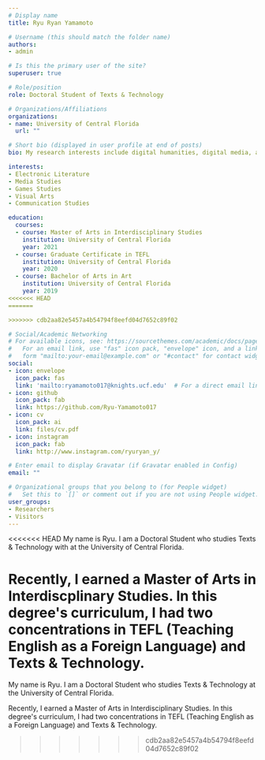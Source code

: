 ```yaml
---
# Display name
title: Ryu Ryan Yamamoto

# Username (this should match the folder name)
authors:
- admin

# Is this the primary user of the site?
superuser: true

# Role/position
role: Doctoral Student of Texts & Technology

# Organizations/Affiliations
organizations:
- name: University of Central Florida
  url: ""

# Short bio (displayed in user profile at end of posts)
bio: My research interests include digital humanities, digital media, and programmable matter.

interests:
- Electronic Literature
- Media Studies
- Games Studies
- Visual Arts
- Communication Studies

education:
  courses:
  - course: Master of Arts in Interdisciplinary Studies
    institution: University of Central Florida
    year: 2021
  - course: Graduate Certificate in TEFL
    institution: University of Central Florida
    year: 2020
  - course: Bachelor of Arts in Art
    institution: University of Central Florida
    year: 2019
<<<<<<< HEAD
=======

>>>>>>> cdb2aa82e5457a4b54794f8eefd04d7652c89f02

# Social/Academic Networking
# For available icons, see: https://sourcethemes.com/academic/docs/page-builder/#icons
#   For an email link, use "fas" icon pack, "envelope" icon, and a link in the
#   form "mailto:your-email@example.com" or "#contact" for contact widget.
social:
- icon: envelope
  icon_pack: fas
  link: 'mailto:ryamamoto017@knights.ucf.edu'  # For a direct email link, use "mailto:test@example.org".
- icon: github
  icon_pack: fab
  link: https://github.com/Ryu-Yamamoto017
- icon: cv
  icon_pack: ai
  link: files/cv.pdf
- icon: instagram
  icon_pack: fab
  link: http://www.instagram.com/ryuryan_y/

# Enter email to display Gravatar (if Gravatar enabled in Config)
email: ""

# Organizational groups that you belong to (for People widget)
#   Set this to `[]` or comment out if you are not using People widget.
user_groups:
- Researchers
- Visitors
---
```


<<<<<<< HEAD
My name is Ryu. I am a Doctoral Student who studies Texts & Technology with at the University of Central Florida.
 
Recently, I earned a Master of Arts in Interdiscplinary Studies. In this degree's curriculum, I had two concentrations in TEFL (Teaching English as a Foreign Language) and Texts & Technology.
=======
My name is Ryu. I am a Doctoral Student who studies Texts & Technology  at the University of Central Florida.
 
Recently, I earned a Master of Arts in Interdisciplinary Studies. In this degree's curriculum, I had two concentrations in TEFL (Teaching English as a Foreign Language) and Texts & Technology.
>>>>>>> cdb2aa82e5457a4b54794f8eefd04d7652c89f02
